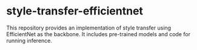 # style-transfer-efficientnet
This repository provides an implementation of style transfer using EfficientNet as the backbone. It includes pre-trained models and code for running inference.
